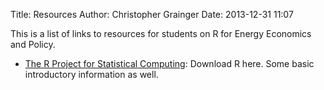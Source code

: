 Title: Resources
Author: Christopher Grainger
Date: 2013-12-31 11:07

This is a list of links to resources for students on R for Energy Economics and Policy.

- [The R Project for Statistical Computing](http://www.r-project.org): Download R here. Some basic introductory information as well.